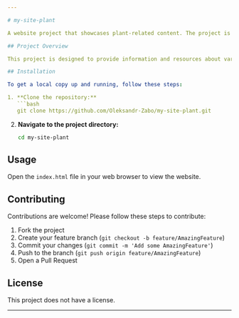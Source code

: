 ```yaml
---

# my-site-plant

A website project that showcases plant-related content. The project is developed using HTML and CSS.

## Project Overview

This project is designed to provide information and resources about various plants. It includes features such as plant descriptions, care tips, and an image gallery.

## Installation

To get a local copy up and running, follow these steps:

1. **Clone the repository:**
   ```bash
   git clone https://github.com/Oleksandr-Zabo/my-site-plant.git
   ```

2. **Navigate to the project directory:**
   ```bash
   cd my-site-plant
   ```

## Usage

Open the `index.html` file in your web browser to view the website.

## Contributing

Contributions are welcome! Please follow these steps to contribute:

1. Fork the project
2. Create your feature branch (`git checkout -b feature/AmazingFeature`)
3. Commit your changes (`git commit -m 'Add some AmazingFeature'`)
4. Push to the branch (`git push origin feature/AmazingFeature`)
5. Open a Pull Request

## License

This project does not have a license.

---
```

